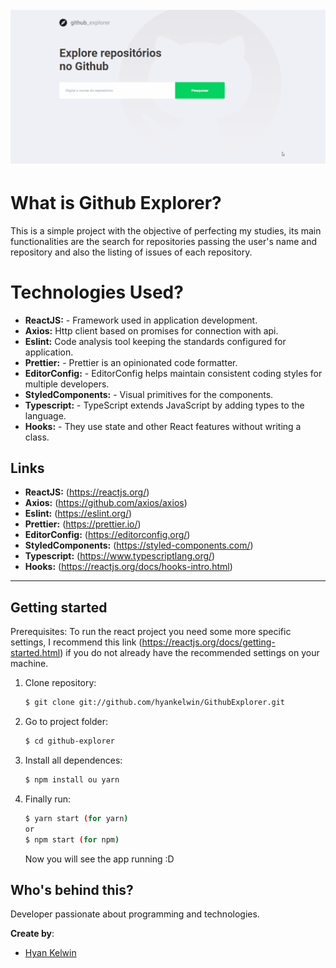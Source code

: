 <h1 align="center">
<br>
  <img src="./src/assets/githubexplorer.gif" alt="GithubExplorer">
<br>
</h1>

<!-- What is: -->

# What is Github Explorer?

This is a simple project with the objective of perfecting my studies, its main
functionalities are the search for repositories passing the user's name and
repository and also the listing of issues of each repository.

<!-- Tecnologics: -->

# Technologies Used?

- **ReactJS:** - Framework used in application development.
- **Axios:** Http client based on promises for connection with api.
- **Eslint:** Code analysis tool keeping the standards configured for application.
- **Prettier:** - Prettier is an opinionated code formatter.
- **EditorConfig:** - EditorConfig helps maintain consistent coding styles for multiple developers.
- **StyledComponents:** - Visual primitives for the components.
- **Typescript:** - TypeScript extends JavaScript by adding types to the language.
- **Hooks:** - They use state and other React features without writing a class.

<!-- Links: -->

## Links

- **ReactJS:** (https://reactjs.org/)
- **Axios:** (https://github.com/axios/axios)
- **Eslint:** (https://eslint.org/)
- **Prettier:** (https://prettier.io/)
- **EditorConfig:** (https://editorconfig.org/)
- **StyledComponents:** (https://styled-components.com/)
- **Typescript:** (https://www.typescriptlang.org/)
- **Hooks:** (https://reactjs.org/docs/hooks-intro.html)

---

<!-- Get Started / Install: -->

## Getting started

Prerequisites: To run the react project you need some
more specific settings, I recommend this link
(https://reactjs.org/docs/getting-started.html) if you do not already have the recommended settings on your machine.


1. Clone repository:

   ```sh
   $ git clone git://github.com/hyankelwin/GithubExplorer.git
   ```

2. Go to project folder:

   ```sh
   $ cd github-explorer
   ```

3. Install all dependences:

   ```sh
   $ npm install ou yarn
   ```

4. Finally run:

   ```sh
   $ yarn start (for yarn)
   or
   $ npm start (for npm)
   ```

   Now you will see the app running :D

<!-- Create by: -->

## Who's behind this?

Developer passionate about programming and technologies.

**Create by**:

- [Hyan Kelwin](http://github.com/hyankelwin)
